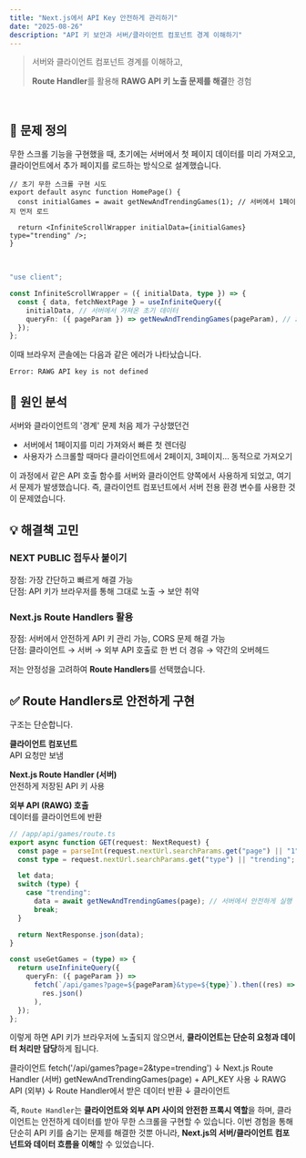 ```yaml
---
title: "Next.js에서 API Key 안전하게 관리하기"
date: "2025-08-26"
description: "API 키 보안과 서버/클라이언트 컴포넌트 경계 이해하기"
---
```


> 서버와 클라이언트 컴포넌트 경계를 이해하고,
>
> **Route Handler**를 활용해 **RAWG API 키 노출 문제를 해결**한 경험

<br />

## 🎯 문제 정의

무한 스크롤 기능을 구현했을 때, 초기에는 서버에서 첫 페이지 데이터를 미리 가져오고,
클라이언트에서 추가 페이지를 로드하는 방식으로 설계했습니다.

```tsx
// 초기 무한 스크롤 구현 시도
export default async function HomePage() {
  const initialGames = await getNewAndTrendingGames(1); // 서버에서 1페이지 먼저 로드

  return <InfiniteScrollWrapper initialData={initialGames} type="trending" />;
}
```

<br />

```typescript
"use client";

const InfiniteScrollWrapper = ({ initialData, type }) => {
  const { data, fetchNextPage } = useInfiniteQuery({
    initialData, // 서버에서 가져온 초기 데이터
    queryFn: ({ pageParam }) => getNewAndTrendingGames(pageParam), // ❌ 클라이언트에서 직접 호출
  });
};
```

이때 브라우저 콘솔에는 다음과 같은 에러가 나타났습니다.

`Error: RAWG API key is not defined`

## 🔎 원인 분석

서버와 클라이언트의 '경계' 문제
처음 제가 구상했던건

- 서버에서 1페이지를 미리 가져와서 빠른 첫 렌더링
- 사용자가 스크롤할 때마다 클라이언트에서 2페이지, 3페이지... 동적으로 가져오기

이 과정에서 같은 API 호출 함수를 서버와 클라이언트 양쪽에서 사용하게 되었고, 여기서 문제가 발생했습니다.
즉, 클라이언트 컴포넌트에서 서버 전용 환경 변수를 사용한 것이 문제였습니다.

## 💡 해결책 고민

### NEXT PUBLIC 접두사 붙이기

장점: 가장 간단하고 빠르게 해결 가능\
단점: API 키가 브라우저를 통해 그대로 노출 → 보안 취약

### Next.js Route Handlers 활용

장점: 서버에서 안전하게 API 키 관리 가능, CORS 문제 해결 가능\
단점: 클라이언트 → 서버 → 외부 API 호출로 한 번 더 경유 → 약간의 오버헤드

저는 안정성을 고려하여 **Route Handlers**를 선택했습니다.

## ✅ Route Handlers로 안전하게 구현

구조는 단순합니다.

**클라이언트 컴포넌트**\
API 요청만 보냄

**Next.js Route Handler (서버)**\
안전하게 저장된 API 키 사용

**외부 API (RAWG) 호출**\
데이터를 클라이언트에 반환

```typescript
// /app/api/games/route.ts
export async function GET(request: NextRequest) {
  const page = parseInt(request.nextUrl.searchParams.get("page") || "1");
  const type = request.nextUrl.searchParams.get("type") || "trending";

  let data;
  switch (type) {
    case "trending":
      data = await getNewAndTrendingGames(page); // 서버에서 안전하게 실행
      break;
  }

  return NextResponse.json(data);
}
```

```typescript
const useGetGames = (type) => {
  return useInfiniteQuery({
    queryFn: ({ pageParam }) =>
      fetch(`/api/games?page=${pageParam}&type=${type}`).then((res) =>
        res.json()
      ),
  });
};
```

이렇게 하면 API 키가 브라우저에 노출되지 않으면서, **클라이언트는 단순히 요청과 데이터 처리만 담당**하게 됩니다.

클라이언트
fetch('/api/games?page=2&type=trending')
↓
Next.js Route Handler (서버)
getNewAndTrendingGames(page) + API_KEY 사용
↓
RAWG API (외부)
↓
Route Handler에서 받은 데이터 반환
↓
클라이언트

즉, `Route Handler`는 **클라이언트와 외부 API 사이의 안전한 프록시 역할**을 하며, 클라이언트는 안전하게 데이터를 받아 무한 스크롤을 구현할 수 있습니다. 이번 경험을 통해 단순히 API 키를 숨기는 문제를 해결한 것뿐 아니라, **Next.js의 서버/클라이언트 컴포넌트와 데이터 흐름을 이해**할 수 있었습니다.
